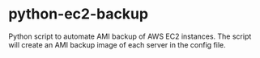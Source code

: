 # python-ec2-backup

Python script to automate AMI backup of AWS EC2 instances.
The script will create an AMI backup image of each server in the config file.
